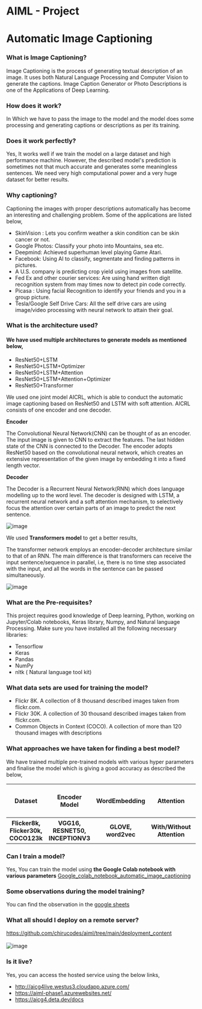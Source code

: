 # AIML - Project
# Automatic Image Captioning

### What is Image Captioning?
Image Captioning is the process of generating textual description of an image. It uses both Natural Language Processing and Computer Vision to generate the captions. Image Caption Generator or Photo Descriptions is one of the Applications of Deep Learning.

### How does it work?
In Which we have to pass the image to the model and the model does some processing and generating captions or descriptions as per its training. 

### Does it work perfectly?
Yes, It works well if we train the model on a large dataset and high performance machine. However, the described model's prediction is sometimes not that much accurate and generates some meaningless sentences. We need very high computational power and a very huge dataset for better results.

### Why captioning?
Captioning the images with proper descriptions automatically has become an interesting and challenging problem. Some of the applications are listed below,
- SkinVision : Lets you confirm weather a skin condition can be skin cancer or not.
- Google Photos: Classify your photo into Mountains, sea etc.
- Deepmind: Achieved superhuman level playing Game Atari.
- Facebook: Using AI to classify, segmentate and finding patterns in pictures.
- A U.S. company is predicting crop yield using images from satellite.
- Fed Ex and other courier services: Are using hand written digit recognition system from may times now to detect pin code correctly.
- Picasa : Using facial Recognition to identify your friends and you in a group picture.
- Tesla/Google Self Drive Cars: All the self drive cars are using image/video processing with neural network to attain their goal.

### What is the architecture used?
#### We have used multiple architectures to generate models as mentioned below,
- ResNet50+LSTM
- ResNet50+LSTM+Optimizer
- ResNet50+LSTM+Attention
- ResNet50+LSTM+Attention+Optimizer
- ResNet50+Transformer

We used one joint model AICRL, which is able to conduct the automatic image captioning based on ResNet50 and LSTM with soft attention. AICRL consists of one encoder and one decoder. 

**Encoder**

The Convolutional Neural Network(CNN) can be thought of as an encoder. The input image is given to CNN to extract the features. The last hidden state of the CNN is connected to the Decoder. The encoder adopts ResNet50 based on the convolutional neural network, which creates an extensive representation of the given image by embedding it into a fixed length vector. 

**Decoder**

The Decoder is a Recurrent Neural Network(RNN) which does language modelling up to the word level. The decoder is designed with LSTM, a recurrent neural network and a soft attention mechanism, to selectively focus the attention over certain parts of an image to predict the next sentence. 

![image](https://user-images.githubusercontent.com/42552004/185698360-a42be897-b6e3-4e8a-bf8b-160b4b0a4599.png)

We used **Transformers model** to get a better results,

The transformer network employs an encoder-decoder architecture similar to that of an RNN. The main difference is that transformers can receive the input sentence/sequence in parallel, i.e, there is no time step associated with the input, and all the words in the sentence can be passed simultaneously.

![image](https://user-images.githubusercontent.com/42552004/189497685-81cf89da-2592-4e59-b879-555adf828b49.png)


### What are the Pre-requisites?
This project requires good knowledge of Deep learning, Python, working on Jupyter/Colab notebooks, Keras library, Numpy, and Natural language Processing. Make sure you have installed all the following necessary libraries:
- Tensorflow
- Keras
- Pandas
- NumPy
- nltk ( Natural language tool kit)

### What data sets are used for training the model?
- Flickr 8K. A collection of 8 thousand described images taken from flickr.com.
- Flickr 30K. A collection of 30 thousand described images taken from flickr.com.
- Common Objects in Context (COCO). A collection of more than 120 thousand images with descriptions

### What approaches we have taken for finding a best model?
We have trained multiple pre-trained models with various hyper parameters and finalise the model which is giving a good accuracy as described the below,
<table>
<thead>
  <th>Dataset</th>
  <th>Encoder Model</th>
  <th>WordEmbedding</th>
  <th>Attention</th>
  <th>Transformer</th>
  <th>Loss function</th>
  <th>Optimizer</th>
  <th>No of pics per batch</th>
  <th>Learning rate</th>
  <th>Epochs</th>
</thead>
<tbody>
<tr>
  <th>Flicker8k, Flicker30k, COCO123k</th>
  <th>VGG16, RESNET50, INCEPTIONV3</th>
  <th>GLOVE, word2vec</th>
  <th>With/Without Attention</th>
  <th>With/Without Transformer</th>
  <th>categorical_crossentropy</th>
  <th>adam</th>
  <th>30</th>
  <th>0.0001</th>
  <th>5, 10, 30</th>
<tbody>
</tr>
</table>


### Can I train a model?
Yes, You can train the model using **the Google Colab notebook with various parameters**
[Google_colab_notebook_automatic_image_captioning](https://colab.research.google.com/github/chirucodes/aiml/blob/main/Group4_AIC_final_1.ipynb)

### Some observations during the model training?
You can find the observation in the [google sheets](https://docs.google.com/spreadsheets/d/1eO9BrHyBLZACl_1QBHOROR3yUCW5jHyael8NUIjX4vA/edit#gid=0)

### What all should I deploy on a remote server?
https://github.com/chirucodes/aiml/tree/main/deployment_content <br><br>
![image](https://user-images.githubusercontent.com/42552004/189501265-205db49e-a9e9-42c1-a82a-ac49f1f583c1.png)


### Is it live?
Yes, you can access the hosted service using the below links,
- http://aicg4live.westus3.cloudapp.azure.com/
- https://aiml-phase1.azurewebsites.net/
- https://aicg4.deta.dev/docs
